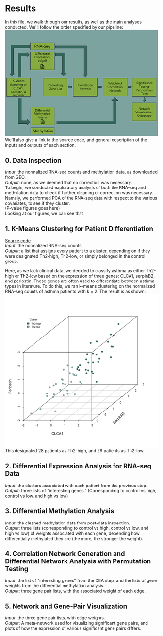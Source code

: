 # Results

In this file, we walk through our results, as well as the main analyses conducted.  We'll follow the order specified by our pipeline:
![pipeline](https://github.com/STAT540-UBC/team_Undecided/blob/master/results/figures/teamUndecided_Pipeline.png "Pipeline")
We'll also give a link to the source code, and general description of the inputs and outputs of each section.  

## 0. Data Inspection
*Input*: the normalized RNA-seq counts and methylation data, as downloaded from GEO.  
*Output*: none, as we deemed that no correction was necessary.  
To begin, we conducted exploratory analysis of both the RNA-seq and methylation data to check if further cleaning or correction was necessary.
Namely, we performed PCA of the RNA-seq data with respect to the various covariates, to see if they cluster.  
(P-value figures goes here)  
Looking at our figures, we can see that 

## 1. K-Means Clustering for Patient Differentiation
[Source code](https://github.com/STAT540-UBC/team_Undecided/blob/master/src/2_kmeans_clustering/Cluster.Rmd)  
*Input*: the normalized RNA-seq counts.  
*Output*: a list that assigns every patient to a cluster, depending on if they were designated Th2-high, Th2-low, or simply belonged in the control group.  

Here, as we lack clinical data, we decided to classify asthma as either Th2-high or Th2-low based on the expression of three genes: CLCA1, serpinB2, and periostin.  These genes are often used to differentiate between asthma types in literature.  To do this, we ran k-means clustering on the normalized RNA-seq counts of asthma patients with k = 2.  The result is as shown: 
![3dscatterplot](https://github.com/STAT540-UBC/team_Undecided/blob/master/results/figures/3D.png "3D Scatterplot")
This designated 28 patients as Th2-high, and 29 patients as Th2-low.  

## 2. Differential Expression Analysis for RNA-seq Data
*Input*: the clusters associated with each patient from the previous step.  
*Output*: three lists of "interesting genes." (Corresponding to control vs high, control vs low, and high vs low)  


## 3. Differential Methylation Analysis
*Input*: the cleaned methylation data from post-data inspection.  
*Output*: three lists (corresponding to control vs high, control vs low, and high vs low) of weights associated with each gene, depending how differentially methylated they are (the more, the stronger the weight).  

## 4. Correlation Network Generation and Differential Network Analysis with Permutation Testing
*Input*: the list of "interesting genes" from the DEA step, and the lists of gene weights from the differential methylation analysis.  
*Output*: three gene pair lists, with the associated weight of each edge.  

## 5. Network and Gene-Pair Visualization
*Input*: the three gene pair lists, with edge weights.  
*Output*: A meta-network used for visualizing significant gene pairs, and plots of how the expression of various significant gene pairs differs.  
